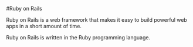 #Ruby on Rails

Ruby on Rails is a web framework that makes it easy to build powerful web apps in a short amount of time.

Ruby on Rails is written in the Ruby programming language.
